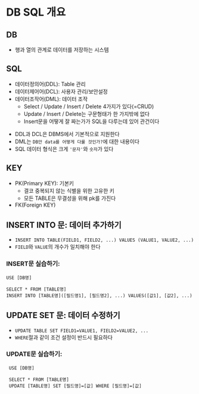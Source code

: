 # DB SQL 개요

## DB
- 행과 열의 관계로 데이터를 저장하는 시스템

## SQL
- 데이터정의어(DDL): Table 관리
- 데이터제어어(DCL): 사용자 관리/보안설정
- 데이터조작어(DML): 데이터 조작
  - Select / Update / Insert / Delete 4가지가 있다(=CRUD)
  - Update / Insert / Delete는 구문형태가 한 가지밖에 없다
  - Insert문을 어떻게 잘 짜는가가 SQL을 다루는데 있어 관건이다

* DDL과 DCL은 DBMS에서 기본적으로 지원한다
* DML는 `DB안 data를 어떻게 다룰 것인가?`에 대한 내용이다
* SQL 데이터 형식은 크게 `'문자'`와 `숫자`가 있다

## KEY
- PK(Primary KEY): 기본키
  - 결코 중복되지 않는 식별을 위한 고유한 키
  - 모든 TABLE은 무결성을 위해 pk를 가진다
- FK(Foreign KEY)

## INSERT INTO 문: 데이터 추가하기
- `INSERT INTO TABLE(FIELD1, FIELD2, ...) VALUES (VALUE1, VALUE2, ...)`
- `FIELD`와 `VALUE`의 개수가 일치해야 한다

### INSERT문 실습하기: 
```
USE [DB명]

SELECT * FROM [TABLE명]
INSERT INTO [TABLE명]([필드명1], [필드명2], ...) VALUES([값1], [값2], ...)
```

## UPDATE SET 문: 데이터 수정하기
- `UPDATE TABLE SET FIELD1=VALUE1, FIELD2=VALUE2, ...`
- `WHERE`절과 같이 조건 설정이 반드시 필요하다

### UPDATE문 실습하기:
```
 USE [DB명]
 
 SELECT * FROM [TABLE명]
 UPDATE [TABLE명] SET [필드명]=[값] WHERE [필드명]=[값]
```
